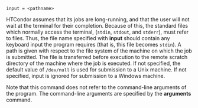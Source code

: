     input = <pathname>

HTCondor assumes that its jobs are long-running, and that the user will
not wait at the terminal for their completion. Because of this, the
standard files which normally access the terminal, (`stdin`, `stdout`,
and `stderr`), must refer to files. Thus, the file name specified with
**input** should contain any keyboard input the program requires (that
is, this file becomes `stdin`). A path is given with respect to the file
system of the machine on which the job is submitted. The file is
transferred before execution to the remote scratch directory of the
machine where the job is executed. If not specified, the default value
of `/dev/null` is used for submission to a Unix machine. If not
specified, input is ignored for submission to a Windows machine.

Note that this command does not refer to the command-line arguments of
the program. The command-line arguments are specified by the
**arguments** command.
